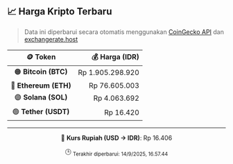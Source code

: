 

<!-- HARGA_KRIPTO -->
## 📈 Harga Kripto Terbaru

> Data ini diperbarui secara otomatis menggunakan [CoinGecko API](https://www.coingecko.com/) dan [exchangerate.host](https://exchangerate.host/)

<div align="center">

| 🪙 Token | 💰 Harga (IDR) |
|:------:|---------------:|
| 🟠 **Bitcoin (BTC)**   | Rp 1.905.298.920 |
| 🔵 **Ethereum (ETH)**  | Rp 76.605.003 |
| 🟣 **Solana (SOL)**    | Rp 4.063.692 |
| 🟢 **Tether (USDT)**   | Rp 16.420 |

---

💱 **Kurs Rupiah (USD → IDR)**: Rp 16.406

🕒 <sub>Terakhir diperbarui: 14/9/2025, 16.57.44</sub>

</div>
<!-- /HARGA_KRIPTO -->